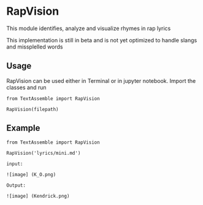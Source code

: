 # RapVision

This module identifies, analyze and visualize rhymes in rap lyrics

This implementation is still in beta and is not yet optimized to handle slangs and missplelled words


## Usage

RapVision can be used either in Terminal or in jupyter notebook. Import the classes and run

	from TextAssemble import RapVision

	RapVision(filepath)

## Example

	from TextAssemble import RapVision

	RapVision('lyrics/mini.md')

	input:

	![image] (K_O.png)

	Output:

	![image] (Kendrick.png)


	
